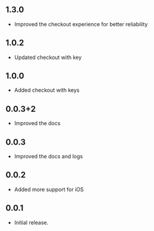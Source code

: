 ## 1.3.0

* Improved the checkout experience for better reliability

## 1.0.2

* Updated checkout with key

## 1.0.0

* Added checkout with keys

## 0.0.3+2

* Improved the docs

## 0.0.3

* Improved the docs and logs

## 0.0.2

* Added more support for iOS

## 0.0.1

* Initial release.
